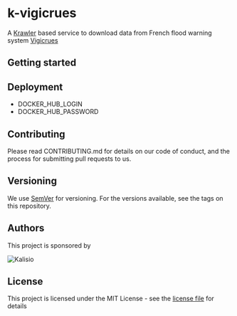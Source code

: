 # k-vigicrues

A [Krawler](https://kalisio.github.io/krawler/) based service to download data from French flood warning system [Vigicrues](https://www.vigicrues.gouv.fr/)

## Getting started


## Deployment

- DOCKER_HUB_LOGIN
- DOCKER_HUB_PASSWORD

## Contributing

Please read CONTRIBUTING.md for details on our code of conduct, and the process for submitting pull requests to us.

## Versioning

We use [SemVer](https://semver.org/) for versioning. For the versions available, see the tags on this repository.

## Authors

This project is sponsored by 

![Kalisio](https://s3.eu-central-1.amazonaws.com/kalisioscope/kalisio/kalisio-logo-black-256x84.png)

## License

This project is licensed under the MIT License - see the [license file](./LICENCE.md) for details



